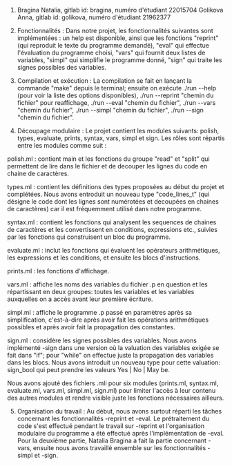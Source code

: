 1. Bragina Natalia, gitlab id: bragina, numéro d'étudiant 22015704
Golikova Anna, gitlab id: golikova, numéro d'étudiant 21962377

2. Fonctionnalités : Dans notre projet, les fonctionnalités suivantes 
sont implémentées : un help est disponible, ainsi que les fonctions "reprint" (qui reproduit le texte du programme demandé), "eval" qui effectue l'évaluation du programme choisi, "vars" qui fournit deux listes de variables, "simpl" qui simplifie le programme donné, "sign" qui traite les signes possibles des variables.

3. Compilation et exécution : La compilation se fait en lançant la commande "make" depuis le terminal; 
ensuite on exécute ./run --help (pour voir la liste des options disponibles), 
./run --reprint "chemin du fichier" pour reaffichage, ./run --eval "chemin du fichier",
./run --vars "chemin du fichier", ./run --simpl "chemin du fichier", ./run --sign "chemin du fichier".

4. Découpage modulaire : Le projet contient les modules suivants: polish, types, evaluate, prints, syntax, vars, simpl et sign. 
Les rôles sont répartis entre les modules comme suit :

polish.ml : contient main et les fonctions du groupe "read" et "split" qui permettent de lire dans le fichier et de 
decouper les lignes du code en chaine de caractères.

types.ml : contient les définitions des types proposées au début du projet et complétées. Nous avons entroduit un nouveau type "code_lines_t" (qui désigne le code dont les lignes sont numérotées et decoupées en chaines de caractères) car il est fréquemment utilisé dans notre programme.

syntax.ml : contient les fonctions qui analysent les sequences de chaines de caractères et les convertissent en conditions, expressions etc., suivies par les fonctions qui construisent un bloc du programme. 

evaluate.ml : inclut les fonctions qui évaluent les opérateurs arithmétiques, les expressions et les conditions, et ensuite les blocs d'instructions. 

prints.ml : les fonctions d'affichage.

vars.ml : affiche les noms des variables du fichier .p en question et les répartissant en deux groupes: toutes les variables et les variables auxquelles on a accès avant leur première écriture.

simpl.ml : affiche le programme .p passé en paramètres après sa simplification, c'est-à-dire après avoir fait les opérations arithmétiques possibles et après avoir fait la propagation des constantes. 

sign.ml : considère les signes possibles des variables. Nous avons implémenté -sign dans 
une version où la valuation des variables exigée se fait dans "if"; 
pour "while" on effectue juste la propagation des variables dans les blocs. 
Nous avons introduit un nouveau type pour cette valuation: sign_bool qui peut prendre les valeurs Yes | No | May be.

Nous avons ajouté des fichiers .mli pour six modules (prints.ml, syntax.ml, evaluate.ml, 
vars.ml, simpl.ml, sign.ml) pour limiter
l'accès à leur contenu des autres modules et rendre visible juste les fonctions nécessaires ailleurs.

5. Organisation du travail : Au début, nous avons surtout réparti les tâches concernant les fonctionnalités -reprint et -eval. 
Le prétraitement du code s'est effectué pendant le travail sur -reprint et l'organisation modulaire du programme a été 
effectué après l'implémentation de -eval.
Pour la deuxième partie, Natalia Bragina a fait la partie concernant -vars, ensuite nous avons travaillé ensemble sur les fonctionnalités -simpl et -sign.